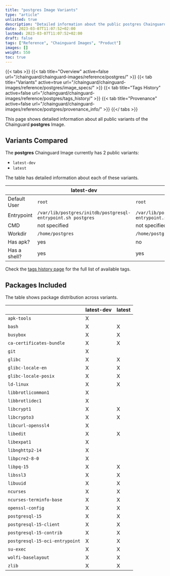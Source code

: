 ```yaml
---
title: "postgres Image Variants"
type: "article"
unlisted: true
description: "Detailed information about the public postgres Chainguard Image variants"
date: 2023-03-07T11:07:52+02:00
lastmod: 2023-03-07T11:07:52+02:00
draft: false
tags: ["Reference", "Chainguard Images", "Product"]
images: []
weight: 550
toc: true
---
```


{{< tabs >}}
{{< tab title="Overview" active=false url="/chainguard/chainguard-images/reference/postgres/" >}}
{{< tab title="Variants" active=true url="/chainguard/chainguard-images/reference/postgres/image_specs/" >}}
{{< tab title="Tags History" active=false url="/chainguard/chainguard-images/reference/postgres/tags_history/" >}}
{{< tab title="Provenance" active=false url="/chainguard/chainguard-images/reference/postgres/provenance_info/" >}}
{{</ tabs >}}

This page shows detailed information about all public variants of the Chainguard **postgres** Image.

## Variants Compared
The **postgres** Chainguard Image currently has 2 public variants: 

- `latest-dev`
- `latest`

The table has detailed information about each of these variants.

|              | latest-dev                                                   | latest                                                       |
|--------------|--------------------------------------------------------------|--------------------------------------------------------------|
| Default User | `root`                                                       | `root`                                                       |
| Entrypoint   | `/var/lib/postgres/initdb/postgresql-entrypoint.sh postgres` | `/var/lib/postgres/initdb/postgresql-entrypoint.sh postgres` |
| CMD          | not specified                                                | not specified                                                |
| Workdir      | `/home/postgres`                                             | `/home/postgres`                                             |
| Has apk?     | yes                                                          | no                                                           |
| Has a shell? | yes                                                          | yes                                                          |

Check the [tags history page](/chainguard/chainguard-images/reference/postgres/tags_history/) for the full list of available tags.

## Packages Included
The table shows package distribution across variants.

|                                | latest-dev | latest |
|--------------------------------|------------|--------|
| `apk-tools`                    | X          |        |
| `bash`                         | X          | X      |
| `busybox`                      | X          | X      |
| `ca-certificates-bundle`       | X          | X      |
| `git`                          | X          |        |
| `glibc`                        | X          | X      |
| `glibc-locale-en`              | X          | X      |
| `glibc-locale-posix`           | X          | X      |
| `ld-linux`                     | X          | X      |
| `libbrotlicommon1`             | X          |        |
| `libbrotlidec1`                | X          |        |
| `libcrypt1`                    | X          | X      |
| `libcrypto3`                   | X          | X      |
| `libcurl-openssl4`             | X          |        |
| `libedit`                      | X          | X      |
| `libexpat1`                    | X          |        |
| `libnghttp2-14`                | X          |        |
| `libpcre2-8-0`                 | X          |        |
| `libpq-15`                     | X          | X      |
| `libssl3`                      | X          | X      |
| `libuuid`                      | X          | X      |
| `ncurses`                      | X          | X      |
| `ncurses-terminfo-base`        | X          | X      |
| `openssl-config`               | X          | X      |
| `postgresql-15`                | X          | X      |
| `postgresql-15-client`         | X          | X      |
| `postgresql-15-contrib`        | X          | X      |
| `postgresql-15-oci-entrypoint` | X          | X      |
| `su-exec`                      | X          | X      |
| `wolfi-baselayout`             | X          | X      |
| `zlib`                         | X          | X      |

